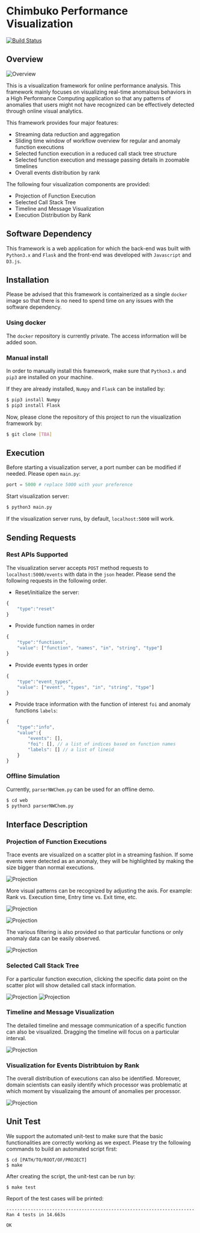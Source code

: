 # Chimbuko Performance Visualization 

[![Build Status](https://travis-ci.org/CODARcode/PerformanceAnalysis.svg?branch=master)](https://travis-ci.org/CODARcode/PerformanceAnalysis)

## Overview 

![Overview](./data/images/overview.png)

This is a visualization framework for online performance analysis. This framework mainly focuses on visualizing real-time anomalous behaviors in a High Performance Computing application so that any patterns of anomalies that users might not have recognized can be effectively detected through online visual analytics. 

This framework provides four major features:

* Streaming data reduction and aggregation
* Sliding time window of workflow overview for regular and anomaly function executions
* Selected function execution in a reduced call stack tree structure
* Selected function execution and message passing details in zoomable timelines
* Overall events distribution by rank

The following four visualization components are provided:

* Projection of Function Execution
* Selected Call Stack Tree
* Timeline and Message Visualization
* Execution Distribution by Rank 


## Software Dependency

This framework is a web application for which the back-end was built with `Python3.x` and `Flask` and the front-end was developed with `Javascript` and `D3.js`. 


## Installation

Please be advised that this framework is containerized as a single `docker` image so that there is no need to spend time on any issues with the software dependency.

### Using docker
The `docker` repository is currently private. The access information will be added soon.

### Manual install
In order to manually install this framework, make sure that `Python3.x` and `pip3` are installed on your machine.

If they are already installed, `Numpy` and `Flask` can be installed by:

```bash
$ pip3 install Numpy
$ pip3 install Flask
```

Now, please clone the repository of this project to run the visualization framework by: 

```bash
$ git clone [TBA]
```


## Execution

Before starting a visualization server, a port number can be modified if needed. Please open `main.py`:

```python
port = 5000 # replace 5000 with your preference
```

Start visualization server:

```bash
$ python3 main.py
```

If the visualization server runs, by default, `localhost:5000` will work.

## Sending Requests

### Rest APIs Supported

The visualization server accepts `POST` method requests to `localhost:5000/events` with data in the `json` header. Please send the following requests in the following order.

- Reset/initialize the server:

```javascript
{ 
    "type":"reset"
}
```

- Provide function names in order

```javascript
{ 
    "type":"functions", 
    "value": ["function", "names", "in", "string", "type"]
}
```

- Provide events types in order

```javascript
{ 
    "type":"event_types", 
    "value": ["event", "types", "in", "string", "type"]
}
```

- Provide trace information with the function of interest `foi` and anomaly functions `labels`:

```javascript
{ 
    "type":"info",
    "value":{
        "events": [],
        "foi": [], // a list of indices based on function names 
        "labels": [] // a list of lineid
    }
}
```

### Offline Simulation

Currently, `parserNWChem.py` can be used for an offline demo.

```bash
$ cd web
$ python3 parserNWChem.py
```


## Interface Description

### Projection of Function Executions
Trace events are visualized on a scatter plot in a streaming fashion. If some events were detected as an anomaly, they will be highlighted by making the size bigger than normal executions. 

![Projection](./data/images/projection.png)

More visual patterns can be recognized by adjusting the axis. For example: Rank vs. Execution time, Entry time vs. Exit time, etc.

![Projection](./data/images/projection_2.png)

![Projection](./data/images/projection_3.png)

The various filtering is also provided so that particular functions or only anomaly data can be easily observed.

![Projection](./data/images/filter.gif)


### Selected Call Stack Tree 
For a particular function execution, clicking the specific data point on the scatter plot will show detailed call stack information.

![Projection](./data/images/tree.png)
![Projection](./data/images/cstrees.png)

### Timeline and Message Visualization
The detailed timeline and message communication of a specific function can also be visualized. Dragging the timeline will focus on a particular interval.

![Projection](./data/images/timeline.gif)

### Visualization for Events Distribtuion by Rank 
The overall distribution of executions can also be identified. Moreover, domain scientists can easily identify which processor was problematic at which moment by visualizaing the amount of anomalies per processor.

![Projection](./data/images/heatmap.gif)


## Unit Test
We support the automated unit-test to make sure that the basic functionalities are correctly working as we expect. Please try the following commands to build an automated script first:

```console
$ cd [PATH/TO/ROOT/OF/PROJECT]
$ make 
```

After creating the script, the unit-test can be run by:

```console
$ make test
```

Report of the test cases will be printed:

```console
----------------------------------------------------------------------
Ran 4 tests in 14.663s

OK
```
